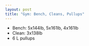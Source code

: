 ```yaml
---
layout: post
title: "Gym: Bench, Cleans, Pullups"
---
```


- Bench: 5x144lb, 5x161lb, 4x161lb
- Clean: 3x138lb
- 6 L pullups
